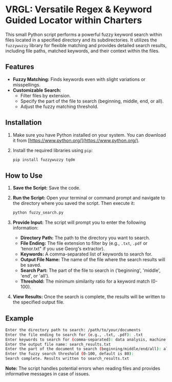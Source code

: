 # VRGL: Versatile Regex & Keyword Guided Locator within Charters

This small Python script performs a powerful fuzzy keyword search within files located in a specified directory and its subdirectories. It utilizes the `fuzzywuzzy` library for flexible matching and provides detailed search results, including file paths, matched keywords, and their context within the files.

## Features

* **Fuzzy Matching:** Finds keywords even with slight variations or misspellings.
* **Customizable Search:** 
    * Filter files by extension.
    * Specify the part of the file to search (beginning, middle, end, or all).
    * Adjust the fuzzy matching threshold.

## Installation

1. Make sure you have Python installed on your system. You can download it from [https://www.python.org/](https://www.python.org/).

2. Install the required libraries using `pip`:

   ```bash
   pip install fuzzywuzzy tqdm
   ```

## How to Use

1. **Save the Script:** Save the code.

2. **Run the Script:** Open your terminal or command prompt and navigate to the directory where you saved the script. Then execute it:

   ```bash
   python fuzzy_search.py
   ```

3. **Provide Input:** The script will prompt you to enter the following information:

    * **Directory Path:** The path to the directory you want to search.
    * **File Ending:** The file extension to filter by (e.g., `.txt`, `.pdf` or 'tenor.txt" if you use Georg's extractor).
    * **Keywords:** A comma-separated list of keywords to search for.
    * **Output File Name:** The name of the file where the search results will be saved.
    * **Search Part:** The part of the file to search in ('beginning', 'middle', 'end', or 'all').
    * **Threshold:** The minimum similarity ratio for a keyword match (0-100).

4. **View Results:** Once the search is complete, the results will be written to the specified output file.

## Example

```bash
Enter the directory path to search: /path/to/your/documents
Enter the file ending to search for (e.g., .txt, .pdf): .txt
Enter keywords to search for (comma-separated): data analysis, machine learning, python
Enter the output file name: search_results.txt
Enter the part of the document to search (beginning/middle/end/all): all
Enter the fuzzy search threshold (0-100, default is 80): 
Search complete. Results written to search_results.txt
```

**Note:** The script handles potential errors when reading files and provides informative messages in case of issues.

